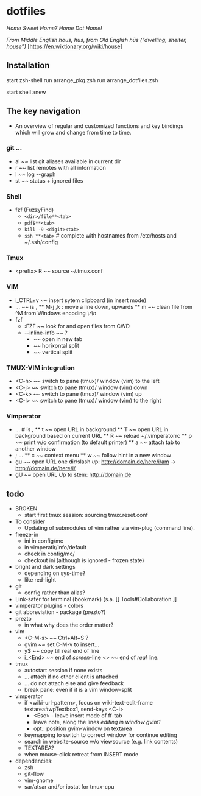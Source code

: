 # dotfiles
*Home Sweet Home?*
*Home Dot Home!*

*From Middle English hous, hus, from Old English hūs (“dwelling, shelter, house”)* [https://en.wiktionary.org/wiki/house]

## Installation
start zsh-shell
run arrange_pkg.zsh
run arrange_dotfiles.zsh

start shell anew

## The key navigation
* An overview of regular and customized functions and key bindings which will grow and change from time to time.

### git ...
* al ~~ list git aliases available in current dir
* r ~~ list remotes with all information
* l ~~ log --graph
* st ~~ status + ignored files

### Shell
* fzf (FuzzyFind)
  * `<dir>/file**<tab>`
  * `pdf$**<tab>`
  * `kill -9 <digit><tab>`
  * `ssh **<tab>` # complete with hostnames from /etc/hosts and ~/.ssh/config

### Tmux
* \<prefix\> R ~~ source ~/.tmux.conf

### VIM
* i_CTRL+v ~~ insert sytem clipboard (in insert mode)
* <leader> ... ~~ is ,
** M-j ,k  : move a line down, upwards
** m  ~~ clean file from ^M from Windows encoding _\r\n_
* fzf
  * :FZF ~~ look for and open files from CWD
  * --inline-info ~~ ?
    * <C-t> ~~ open in new *t*ab
    * <C-x> ~~ hori*x*ontal split
    * <C-v> ~~ *v*ertical split

### TMUX-VIM integration
* \<C-h\> ~~ switch to pane (tmux)/ window (vim) to the left
* \<C-j\> ~~ switch to pane (tmux)/ window (vim) down
* \<C-k\> ~~ switch to pane (tmux)/ window (vim) up
* \<C-l\> ~~ switch to pane (tmux)/ window (vim) to the right

### Vimperator
* <leader> ... # is ,
** t ~~ open URL in background
** T ~~ open URL in background based on current URL
** R ~~ reload ~/.vimperatorrc
** p ~~ print w/o confirmation (to default printer)
** a ~~ attach tab to another window
* ; ...
** c ~~ context menu
** w ~~ follow hint in a new window
* gu ~~ open URL one dir/slash *u*p: http://domain.de/here/i/am -> http://domain.de/here/i/
* gU ~~ open URL *U*p to stem: http://domain.de

## todo
* BROKEN
  * start first tmux session: sourcing tmux.reset.conf
* To consider
  * Updating of submodules of vim rather via vim-plug (command line).
* freeze-in
  * ini in config/mc
  * in vimperatir/info/default
  * check in config/mc/
  * checkout ini (although is ignored - frozen state)
* bright and dark settings
  * depending on sys-time?
  * like red-light
* git
  * config rather than alias?
* Link-safer for terminal (bookmark) (s.a. [[ Tools#Collaboration ]]
* vimperator plugins - colors
* git abbreviation - package (prezto?)
* prezto
  * in what why does the order matter?
* vim
  * \<C-M-s\> ~~ Ctrl+Alt+S ?
  * gvim ~~ set C-M-v to insert...
  * y$ ~~ copy till real end of line
  * i\_\<End\> ~~ end of *screen*-line <> <End> ~~ end of *real* line.
* tmux
  * autostart session if none exists
  * ... attach if no other client is attached
  * ... do not attach else and give feedback
  * break pane: even if it is a vim window-split
* vimperator
  * if \<wiki-url-pattern\>, focus on wiki-text-edit-frame textarea#wpTextbox1, send-keys \<C-i\>
    *  \<Esc\> - leave insert mode of ff-tab
    *  leave note, along the lines *editing in window gvim1*
    * opt.: position gvim-window on textarea
  *  keymapping to switch to correct window for continue editing
  *  search in website-source w/o viewsource (e.g. link contents)
  *  TEXTAREA?
  *  when mouse-click retreat from INSERT mode
* dependencies:
  * zsh
  * git-flow
  * vim-gnome
  * sar/atsar and/or iostat for tmux-cpu
